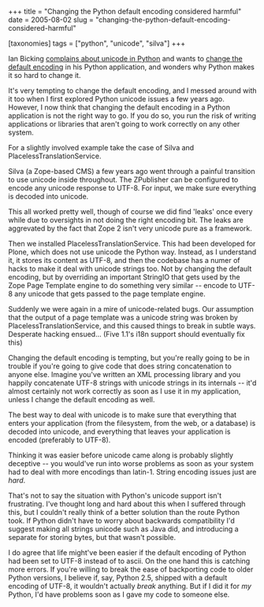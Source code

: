 +++
title = "Changing the Python default encoding considered harmful"
date = 2005-08-02
slug = "changing-the-python-default-encoding-considered-harmful"

[taxonomies]
tags = ["python", "unicode", "silva"]
+++

Ian Bicking [complains about unicode in
Python](http://blog.ianbicking.org/do-i-hate-unicode-or-do-i-hate-ascii.html)
and wants to [change the default
encoding](http://blog.ianbicking.org/illusive-setdefaultencoding.html)
in his Python application, and wonders why Python makes it so hard to
change it.

It's very tempting to change the default encoding, and I messed around
with it too when I first explored Python unicode issues a few years ago.
However, I now think that changing the default encoding in a Python
application is not the right way to go. If you do so, you run the risk
of writing applications or libraries that aren't going to work correctly
on any other system.

For a slightly involved example take the case of Silva and
PlacelessTranslationService.

Silva (a Zope-based CMS) a few years ago went through a painful
transition to use unicode inside throughout. The ZPublisher can be
configured to encode any unicode response to UTF-8. For input, we make
sure everything is decoded into unicode.

This all worked pretty well, though of course we did find 'leaks' once
every while due to oversights in not doing the right encoding bit. The
leaks are aggrevated by the fact that Zope 2 isn't very unicode pure as
a framework.

Then we installed PlacelessTranslationService. This had been developed
for Plone, which does not use unicode the Python way. Instead, as I
understand it, it stores its content as UTF-8, and then the codebase has
a numer of hacks to make it deal with unicode strings too. Not by
changing the default encoding, but by overriding an important StringIO
that gets used by the Zope Page Template engine to do something very
similar -- encode to UTF-8 any unicode that gets passed to the page
template engine.

Suddenly we were again in a mire of unicode-related bugs. Our assumption
that the output of a page template was a unicode string was broken by
PlacelessTranslationService, and this caused things to break in subtle
ways. Desperate hacking ensued... (Five 1.1's i18n support should
eventually fix this)

Changing the default encoding is tempting, but you're really going to be
in trouble if you're going to give code that does string concatenation
to anyone else. Imagine you've written an XML processing library and you
happily concatenate UTF-8 strings with unicode strings in its internals
-- it'd almost certainly not work correctly as soon as I use it in my
application, unless I change the default encoding as well.

The best way to deal with unicode is to make sure that everything that
enters your application (from the filesystem, from the web, or a
database) is decoded into unicode, and everything that leaves your
application is encoded (preferably to UTF-8).

Thinking it was easier before unicode came along is probably slightly
deceptive -- you would've run into worse problems as soon as your system
had to deal with more encodings than latin-1. String encoding issues
just are _hard_.

That's not to say the situation with Python's unicode support isn't
frustrating. I've thought long and hard about this when I suffered
through this, but I couldn't really think of a better solution than the
route Python took. If Python didn't have to worry about backwards
compatibility I'd suggest making all strings unicode such as Java did,
and introducing a separate for storing bytes, but that wasn't possible.

I do agree that life might've been easier if the default encoding of
Python had been set to UTF-8 instead of to ascii. On the one hand this
is catching more errors. If you're willing to break the ease of
backporting code to older Python versions, I believe if, say, Python
2.5, shipped with a default encoding of UTF-8, it wouldn't actually
_break_ anything. But if I did it for _my_ Python, I'd have problems
soon as I gave my code to someone else.

